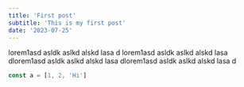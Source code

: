 ```yaml
---
title: 'First post'
subtitle: 'This is my first post'
date: '2023-07-25'
---
```


lorem1asd asldk aslkd alskd lasa d
lorem1asd asldk aslkd alskd lasa dlorem1asd asldk aslkd alskd lasa dlorem1asd asldk aslkd alskd lasa d

```js
const a = [1, 2, 'Hi']
```